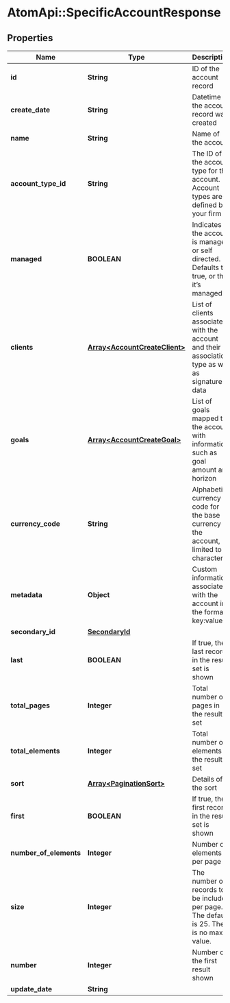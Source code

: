 # AtomApi::SpecificAccountResponse

## Properties
Name | Type | Description | Notes
------------ | ------------- | ------------- | -------------
**id** | **String** | ID of the account record | [optional] 
**create_date** | **String** | Datetime the account record was created | [optional] 
**name** | **String** | Name of the account | 
**account_type_id** | **String** | The ID of the account type for the account. Account types are defined by your firm | 
**managed** | **BOOLEAN** | Indicates if the account is managed or self directed. Defaults to true, or that it’s managed | [optional] [default to true]
**clients** | [**Array&lt;AccountCreateClient&gt;**](AccountCreateClient.md) | List of clients associated with the account and their association type as well as signature data | [optional] 
**goals** | [**Array&lt;AccountCreateGoal&gt;**](AccountCreateGoal.md) | List of goals mapped to the account with information such as goal amount and horizon | [optional] 
**currency_code** | **String** | Alphabetic currency code for the base currency of the account, limited to 3 characters | [optional] 
**metadata** | **Object** | Custom information associated with the account in the format key:value | [optional] 
**secondary_id** | [**SecondaryId**](SecondaryId.md) |  | [optional] 
**last** | **BOOLEAN** | If true, the last record in the result set is shown | [optional] 
**total_pages** | **Integer** | Total number of pages in the result set | [optional] 
**total_elements** | **Integer** | Total number of elements in the result set | [optional] 
**sort** | [**Array&lt;PaginationSort&gt;**](PaginationSort.md) | Details of the sort | [optional] 
**first** | **BOOLEAN** | If true, the first record in the result set is shown | [optional] 
**number_of_elements** | **Integer** | Number of elements per page | [optional] 
**size** | **Integer** | The number or records to be included per page. The default is 25. There is no max value. | [optional] 
**number** | **Integer** | Number of the first result shown | [optional] 
**update_date** | **String** |  | [optional] 


